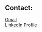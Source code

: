 ## Contact:
[Gmail](mailto:jwagneramily@gmail.com)<br>
<a href="https://www.linkedin.com/in/jwagner6/" target="new">LinkedIn Profile</a>
